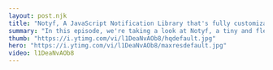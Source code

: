 ```yaml
--- 
layout: post.njk
title: "Notyf, A JavaScript Notification Library that's fully customizable"
summary: "In this episode, we're taking a look at Notyf, a tiny and flexible notification library that you can use with your javascript, Angular or Vue.js projects."
thumb: "https://i.ytimg.com/vi/l1DeaNvAOb8/hqdefault.jpg"
hero: "https://i.ytimg.com/vi/l1DeaNvAOb8/maxresdefault.jpg"
video: l1DeaNvAOb8
---
```

